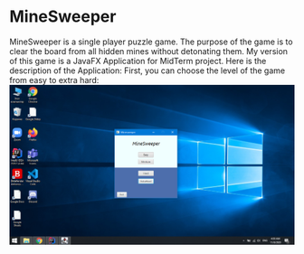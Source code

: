 # MineSweeper
MineSweeper is a single player puzzle game. The purpose of the game is to clear the board from all hidden mines without detonating them.
My version of this game is a JavaFX Application for MidTerm project. 
Here is the description of the Application:
First, you can choose the level of the game from easy to extra hard:
![alt text](https://github.com/cmirkhad/MineSweeper/blob/main/screenshots/Menu.png)
